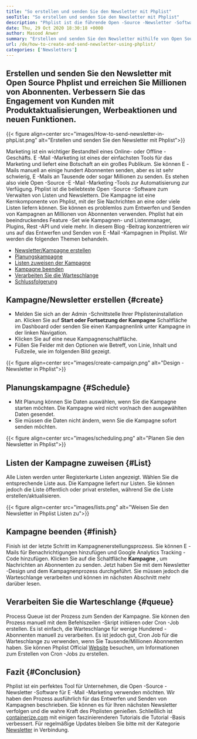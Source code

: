 ```yaml
---
title: "So erstellen und senden Sie den Newsletter mit Phplist" 
seoTitle: "So erstellen und senden Sie den Newsletter mit Phplist" 
description: "Phplist ist die führende Open -Source -Newsletter -Software für E -Mail -Marketing. Dies ist der Leitfaden für Anfänger zum Erstellen und Senden von Newsletter -Kampagnen." 
date: Thu, 29 Oct 2020 18:30:18 +0000
author: Masood Anwer
summary: "Erstellen und senden Sie den Newsletter mithilfe von Open Source Phplist und erreichen Sie Millionen von Abonnenten. Verbessern Sie das Engagement von Kunden mit Produktaktualisierungen, Werbeaktionen und neuen Funktionen." 
url: /de/how-to-create-and-send-newsletter-using-phplist/
categories: ['Newsletters']
---
```


## Erstellen und senden Sie den Newsletter mit Open Source Phplist und erreichen Sie Millionen von Abonnenten. Verbessern Sie das Engagement von Kunden mit Produktaktualisierungen, Werbeaktionen und neuen Funktionen.

{{< figure align=center src="images/How-to-send-newsletter-in-phpList.png" alt="Erstellen und senden Sie den Newsletter mit Phplist">}}

Marketing ist ein wichtiger Bestandteil eines Online- oder Offline -Geschäfts. E -Mail -Marketing ist eines der einfachsten Tools für das Marketing und liefert eine Botschaft an ein großes Publikum. Sie können E -Mails manuell an einige hundert Abonnenten senden, aber es ist sehr schwierig, E -Mails an Tausende oder sogar Millionen zu senden. Es stehen also viele Open -Source -E -Mail -Marketing -Tools zur Automatisierung zur Verfügung.
Phplist ist die beliebteste Open -Source -Software zum Verwalten von Listen und Newslettern. Die Kampagne ist eine Kernkomponente von Phplist, mit der Sie Nachrichten an eine oder viele Listen liefern können. Sie können es problemlos zum Entwerfen und Senden von Kampagnen an Millionen von Abonnenten verwenden. Phplist hat ein beeindruckendes Feature -Set wie Kampagnen- und Listenmanager, Plugins, Rest -API und viele mehr.
In diesem Blog -Beitrag konzentrieren wir uns auf das Entwerfen und Senden von E -Mail -Kampagnen in Phplist. Wir werden die folgenden Themen behandeln.
  * [Newsletter/Kampagne erstellen][2]
  * [Planungskampagne][3]
  * [Listen zuweisen der Kampagne][4]
  * [Kampagne beenden][5]
  * [Verarbeiten Sie die Warteschlange][6]
  * [Schlussfolgerung][7]

## **Kampagne/Newsletter erstellen** {#create}
  * Melden Sie sich an der Admin -Schnittstelle Ihrer Phplisteninstallation an. Klicken Sie auf **Start oder Fortsetzung der Kampagne**  Schaltfläche im Dashboard oder senden Sie einen Kampagnenlink unter Kampagne in der linken Navigation.
  * Klicken Sie auf eine neue Kampagnenschaltfläche.
  * Füllen Sie Felder mit den Optionen wie Betreff, von Linie, Inhalt und Fußzeile, wie im folgenden Bild gezeigt.

{{< figure align=center src="images/create-campaign.png" alt="Design -Newsletter in Phplist">}}


## **Planungskampagne** {#Schedule}
  * Mit Planung können Sie Daten auswählen, wenn Sie die Kampagne starten möchten. Die Kampagne wird nicht vor/nach den ausgewählten Daten gesendet.
  * Sie müssen die Daten nicht ändern, wenn Sie die Kampagne sofort senden möchten.

{{< figure align=center src="images/scheduling.png" alt="Planen Sie den Newsletter in Phplist">}}


## **Listen der Kampagne zuweisen** {#List}
Alle Listen werden unter Registerkarte Listen angezeigt. Wählen Sie die entsprechende Liste aus. Die Kampagne liefert nur Listen. Sie können jedoch die Liste öffentlich oder privat erstellen, während Sie die Liste erstellen/aktualisieren.

{{< figure align=center src="images/lists.png" alt="Weisen Sie den Newsletter in Phplist Listen zu">}}


## **Kampagne beenden** {#finish}
Finish ist der letzte Schritt im Kampagnenerstellungsprozess. Sie können E -Mails für Benachrichtigungen hinzufügen und Google Analytics Tracking -Code hinzufügen. Klicken Sie auf die Schaltfläche **Kampagne** , um Nachrichten an Abonnenten zu senden. Jetzt haben Sie mit dem Newsletter -Design und dem Kampagnenprozess durchgeführt. Sie müssen jedoch die Warteschlange verarbeiten und können im nächsten Abschnitt mehr darüber lesen.

## **Verarbeiten Sie die Warteschlange** {#queue}
Process Queue ist der Prozess zum Senden der Kampagne. Sie können den Prozess manuell mit dem Befehlszeilen -Skript initiieren oder Cron -Job erstellen. Es ist einfach, die Warteschlange für wenige Hundered -Abonnenten manuell zu verarbeiten. Es ist jedoch gut, Cron Job für die Warteschlange zu verwenden, wenn Sie Tausende/Millionen Abonnenten haben. Sie können Phplist Official [Website][8] besuchen, um Informationen zum Erstellen von Cron -Jobs zu erstellen.

## **Fazit** {#Conclusion}
Phplist ist ein perfektes Tool für Unternehmen, die Open -Source -Newsletter -Software für E -Mail -Marketing verwenden möchten. Wir haben den Prozess ausführlich für das Entwerfen und Senden von Kampagnen beschrieben. Sie können es für Ihren nächsten Newsletter verfolgen und die wahre Kraft des Phplisten genießen.
Schließlich ist [containerize.com][9] mit einigen faszinierenderen Tutorials die Tutorial -Basis verbessert. Für regelmäßige Updates bleiben Sie bitte mit der Kategorie [Newsletter][10] in Verbindung.

  
[1]: https://products.containerize.com/newsletter/phplist
[2]: #create
[3]: #schedule
[4]: #list
[5]: #finish
[6]: #queue
[7]: #conclusion
[8]: https://www.phplist.org/manual/books/phplist-manual/page/setting-up-your-cron
[9]: https://containerize.com
[10]: https://blog.containerize.com/category/newsletter/
